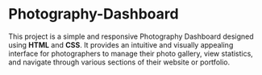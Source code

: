 # Photography-Dashboard
This project is a simple and responsive Photography Dashboard designed using **HTML** and **CSS**. It provides an intuitive and visually appealing interface for photographers to manage their photo gallery, view statistics, and navigate through various sections of their website or portfolio.
